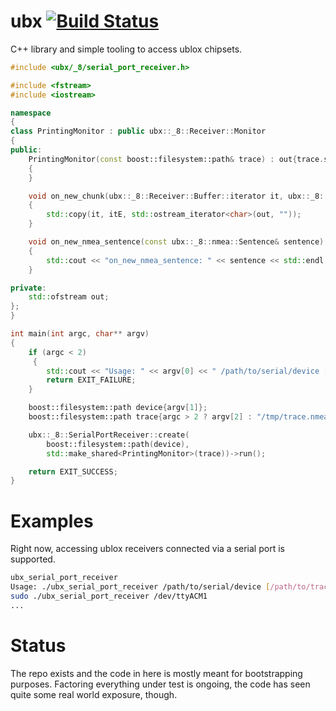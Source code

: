 # ubx [![Build Status](https://travis-ci.org/vosst/ubx.svg?branch=master)](https://travis-ci.org/vosst/ubx)
C++ library and simple tooling to access ublox chipsets.

```cpp
#include <ubx/_8/serial_port_receiver.h>

#include <fstream>
#include <iostream>

namespace
{
class PrintingMonitor : public ubx::_8::Receiver::Monitor
{
public:
    PrintingMonitor(const boost::filesystem::path& trace) : out{trace.string().c_str()}
    {
    }

    void on_new_chunk(ubx::_8::Receiver::Buffer::iterator it, ubx::_8::Receiver::Buffer::iterator itE) override
    {
        std::copy(it, itE, std::ostream_iterator<char>(out, ""));
    }

    void on_new_nmea_sentence(const ubx::_8::nmea::Sentence& sentence) override
    {
        std::cout << "on_new_nmea_sentence: " << sentence << std::endl;
    }

private:
    std::ofstream out;
};
}

int main(int argc, char** argv)
{
    if (argc < 2)
     {
        std::cout << "Usage: " << argv[0] << " /path/to/serial/device [/path/to/trace/file]" << std::endl;
        return EXIT_FAILURE;
    }

    boost::filesystem::path device{argv[1]};
    boost::filesystem::path trace{argc > 2 ? argv[2] : "/tmp/trace.nmea"};

    ubx::_8::SerialPortReceiver::create(
        boost::filesystem::path(device),
        std::make_shared<PrintingMonitor>(trace))->run();

    return EXIT_SUCCESS;
}
```

# Examples

Right now, accessing ublox receivers connected via a serial port is supported.
```bash
ubx_serial_port_receiver 
Usage: ./ubx_serial_port_receiver /path/to/serial/device [/path/to/trace/file]
sudo ./ubx_serial_port_receiver /dev/ttyACM1
...
```

# Status
The repo exists and the code in here is mostly meant for bootstrapping purposes.
Factoring everything under test is ongoing, the code has seen quite some real world
exposure, though.
